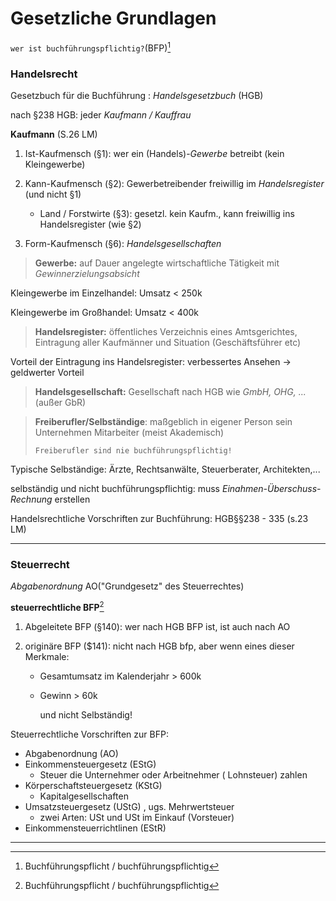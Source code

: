 # Gesetzliche Grundlagen

`wer ist buchführungspflichtig?`(BFP)[^1]



### Handelsrecht

Gesetzbuch für die Buchführung : *Handelsgesetzbuch* (HGB)

nach §238 HGB: jeder *Kaufmann / Kauffrau* 

**Kaufmann** (S.26 LM) 

1. Ist-Kaufmensch (§1):  wer ein (Handels)-*Gewerbe* betreibt (kein Kleingewerbe)

2. Kann-Kaufmensch (§2): Gewerbetreibender freiwillig im *Handelsregister* (und nicht §1)
    - Land / Forstwirte (§3): gesetzl. kein Kaufm., kann freiwillig ins Handelsregister (wie §2) 

3. Form-Kaufmensch (§6): *Handelsgesellschaften* 



> **Gewerbe:** auf Dauer angelegte wirtschaftliche Tätigkeit mit *Gewinnerzielungsabsicht*

Kleingewerbe im Einzelhandel: Umsatz < 250k 

Kleingewerbe im Großhandel: Umsatz < 400k



> **Handelsregister:** öffentliches Verzeichnis eines Amtsgerichtes, Eintragung aller Kaufmänner und Situation (Geschäftsführer etc)

Vorteil der Eintragung ins Handelsregister: verbessertes Ansehen -> geldwerter Vorteil



> **Handelsgesellschaft:** Gesellschaft nach HGB wie *GmbH, OHG, ...*  (außer GbR)



> **Freiberufler/Selbständige**: maßgeblich in eigener Person sein Unternehmen Mitarbeiter (meist Akademisch)
>
> `Freiberufler sind nie buchführungspflichtig!`

Typische Selbständige: Ärzte, Rechtsanwälte, Steuerberater, Architekten,...

selbständig und nicht buchführungspflichtig: muss *Einahmen-Überschuss-Rechnung* erstellen 



Handelsrechtliche Vorschriften zur Buchführung: HGB§§238 - 335 (s.23 LM)

---

### Steuerrecht

*Abgabenordnung* AO("Grundgesetz" des Steuerrechtes)

**steuerrechtliche BFP**[^1]

1. Abgeleitete BFP (§140): wer nach HGB BFP ist, ist auch nach AO

2. originäre BFP ($141): nicht nach HGB bfp, aber wenn eines dieser Merkmale:

    - Gesamtumsatz im Kalenderjahr > 600k

    - Gewinn > 60k

        und nicht Selbständig!



Steuerrechtliche Vorschriften zur BFP: 

- Abgabenordnung (AO)
- Einkommensteuergesetz (EStG)
    - Steuer die Unternehmer oder Arbeitnehmer ( Lohnsteuer) zahlen
- Körperschaftsteuergesetz (KStG)
    - Kapitalgesellschaften
- Umsatzsteuergesetz (UStG) , ugs. Mehrwertsteuer
    - zwei Arten: USt und USt im Einkauf (Vorsteuer)
- Einkommensteuerrichtlinen (EStR)

---

[^1]: Buchführungspflicht / buchführungspflichtig



